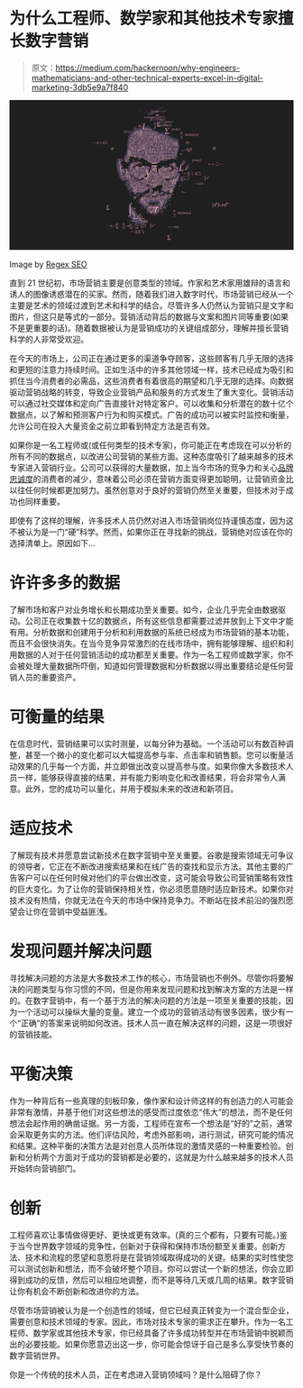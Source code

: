 # 为什么工程师、数学家和其他技术专家擅长数字营销

> 原文：<https://medium.com/hackernoon/why-engineers-mathematicians-and-other-technical-experts-excel-in-digital-marketing-3db5e9a7f840>

![](img/6f4c2cc506fdc9c84f72b0d70b3c3b07.png)

Image by [Regex SEO](https://www.regexseo.com)

直到 21 世纪初，市场营销主要是创意类型的领域。作家和艺术家用雄辩的语言和诱人的图像诱惑潜在的买家。然而，随着我们进入数字时代，市场营销已经从一个主要是艺术的领域过渡到艺术和科学的结合。尽管许多人仍然认为营销只是文字和图片，但这只是等式的一部分。营销活动背后的数据与文案和图片同等重要(如果不是更重要的话)。随着数据被认为是营销成功的关键组成部分，理解并擅长营销科学的人非常受欢迎。

在今天的市场上，公司正在通过更多的渠道争夺顾客，这些顾客有几乎无限的选择和更短的注意力持续时间。正如生活中的许多其他领域一样，技术已经成为吸引和抓住当今消费者的必需品，这些消费者有着很高的期望和几乎无限的选择。向数据驱动营销战略的转变，导致企业营销产品和服务的方式发生了重大变化。营销活动可以通过社交媒体和定向广告直接针对特定客户。可以收集和分析潜在的数十亿个数据点，以了解和预测客户行为和购买模式。广告的成功可以被实时监控和衡量，允许公司在投入大量资金之前立即看到特定方法是否有效。

如果你是一名工程师或(或任何类型的技术专家)，你可能正在考虑现在可以分析的所有不同的数据点，以改进公司营销的某些方面。这种态度吸引了越来越多的技术专家进入营销行业。公司可以获得的大量数据，加上当今市场的竞争力和关心[品牌忠诚度](https://www.forbes.com/sites/jaysondemers/2017/06/09/is-the-concept-of-brand-loyalty-dying/#115f79e75b52)的消费者的减少，意味着公司必须在营销方面变得更加聪明，让营销资金比以往任何时候都更加努力。虽然创意对于良好的营销仍然至关重要，但技术对于成功也同样重要。

即使有了这样的理解，许多技术人员仍然对进入市场营销岗位持谨慎态度，因为这不被认为是一门“硬”科学。然而，如果你正在寻找新的挑战，营销绝对应该在你的选择清单上。原因如下…

# **许许多多的数据**

了解市场和客户对业务增长和长期成功至关重要。如今，企业几乎完全由数据驱动。公司正在收集数十亿的数据点，所有这些信息都需要过滤并放到上下文中才能有用。分析数据和创建用于分析和利用数据的系统已经成为市场营销的基本功能，而且不会很快消失。在当今竞争异常激烈的在线市场中，拥有能够理解、组织和利用数据的人对于任何营销活动的成功都至关重要。作为一名工程师或数学家，你不会被处理大量数据所吓倒，知道如何管理数据和分析数据以得出重要结论是任何营销人员的重要资产。

# **可衡量的结果**

在信息时代，营销结果可以实时测量，以每分钟为基础。一个活动可以有数百种调整，甚至一个微小的变化都可以大幅提高参与率、点击率和销售额。您可以衡量活动效果的几乎每一个方面，并立即做出改变以提高参与度。如果你像大多数技术人员一样，能够获得直接的结果，并有能力影响变化和改善结果，将会非常令人满意。此外，您的成功可以量化，并用于模拟未来的改进和新项目。

# **适应技术**

了解现有技术并愿意尝试新技术在数字营销中至关重要。谷歌是搜索领域无可争议的领导者，它正在不断改进搜索结果和在线广告的查找和显示方法。其他主要的广告客户可以在任何时候对他们的平台做出改变，这可能会导致公司营销策略有效性的巨大变化。为了让你的营销保持相关性，你必须愿意随时适应新技术。如果你对技术没有热情，你就无法在今天的市场中保持竞争力。不断站在技术前沿的强烈愿望会让你在营销中受益匪浅。

# **发现问题并解决问题**

寻找解决问题的方法是大多数技术工作的核心，市场营销也不例外。尽管你将要解决的问题类型与你习惯的不同，但是你用来发现问题和找到解决方案的方法是一样的。在数字营销中，有一个基于方法的解决问题的方法是一项至关重要的技能，因为一个活动可以操纵大量的变量。建立一个成功的营销活动有很多因素，很少有一个“正确”的答案来说明如何改进。技术人员一直在解决这样的问题，这是一项很好的营销技能。

# **平衡决策**

作为一种背后有一些真理的刻板印象，像作家和设计师这样的有创造力的人可能会非常有激情，并基于他们对这些想法的感受而过度依恋“伟大”的想法，而不是任何想法会起作用的确凿证据。另一方面，工程师在宣布一个想法是“好的”之前，通常会采取更务实的方法。他们评估风险，考虑外部影响，进行测试，研究可能的情况和结果。这种平衡的决策方法是对创意人员所体现的激情灵感的一种重要检验。创新和分析两个方面对于成功的营销都是必要的，这就是为什么越来越多的技术人员开始转向营销部门。

# **创新**

工程师喜欢让事情做得更好、更快或更有效率。(真的三个都有，只要有可能。)鉴于当今世界数字领域的竞争性，创新对于获得和保持市场份额至关重要。创新方法、技术和流程的愿望和意愿将是在营销领域取得成功的关键。结果的实时性使您可以测试创新和想法，而不会破坏整个项目。你可以尝试一个新的想法，你会立即得到成功的反馈，然后可以相应地调整，而不是等待几天或几周的结果。数字营销让你有机会不断创新和改进你的方法。

尽管市场营销被认为是一个创造性的领域，但它已经真正转变为一个混合型企业，需要创意和技术领域的专家。因此，市场对技术专家的需求正在攀升。作为一名工程师、数学家或其他技术专家，你已经具备了许多成功转型并在市场营销中脱颖而出的必要技能。如果你愿意迈出这一步，你可能会惊讶于自己是多么享受快节奏的数字营销世界。

你是一个传统的技术人员，正在考虑进入营销领域吗？是什么阻碍了你？
